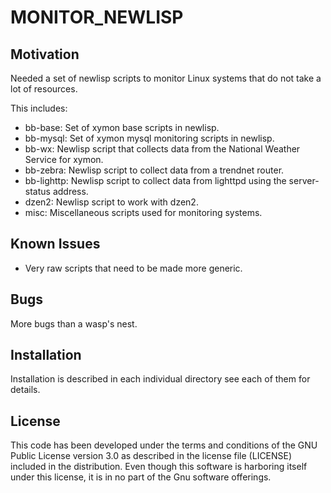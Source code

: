 MONITOR_NEWLISP
============
Motivation
----------

Needed a set of newlisp scripts to monitor Linux systems 
that do not take a lot of  resources. 

This includes:

* bb-base: Set of xymon base scripts in newlisp.
* bb-mysql: Set of xymon mysql monitoring scripts in newlisp.
* bb-wx: Newlisp script that collects data from the National Weather 
Service for xymon.
* bb-zebra: Newlisp script to collect data from a trendnet router.
* bb-lighttp: Newlisp script to collect data from lighttpd using the
  server-status address. 
* dzen2: Newlisp script to work with dzen2.
* misc: Miscellaneous scripts used for monitoring systems. 

Known Issues
------------

* Very raw scripts that need to be made more generic.

Bugs
----

More bugs than a wasp's nest.

Installation
------------

Installation is described in each individual directory
see each of them for details.

License
-------
This code has been developed under the terms and conditions of the 
GNU Public License version 3.0 as described in the license file (LICENSE) 
included in the distribution.  Even though this software is harboring itself
under this license, it is in no part of the Gnu software offerings. 
